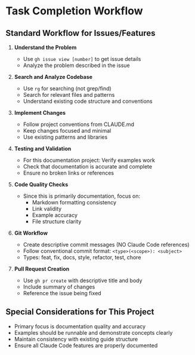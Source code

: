 # Task Completion Workflow

## Standard Workflow for Issues/Features
1. **Understand the Problem**
   - Use `gh issue view [number]` to get issue details
   - Analyze the problem described in the issue
   
2. **Search and Analyze Codebase**
   - Use `rg` for searching (not grep/find)
   - Search for relevant files and patterns
   - Understand existing code structure and conventions

3. **Implement Changes**
   - Follow project conventions from CLAUDE.md
   - Keep changes focused and minimal
   - Use existing patterns and libraries

4. **Testing and Validation**
   - For this documentation project: Verify examples work
   - Check that documentation is accurate and complete
   - Ensure no broken links or references

5. **Code Quality Checks**
   - Since this is primarily documentation, focus on:
     - Markdown formatting consistency
     - Link validity
     - Example accuracy
     - File structure clarity

6. **Git Workflow**
   - Create descriptive commit messages (NO Claude Code references)
   - Follow conventional commit format: `<type>(<scope>): <subject>`
   - Types: feat, fix, docs, style, refactor, test, chore

7. **Pull Request Creation**
   - Use `gh pr create` with descriptive title and body
   - Include summary of changes
   - Reference the issue being fixed

## Special Considerations for This Project
- Primary focus is documentation quality and accuracy
- Examples should be runnable and demonstrate concepts clearly  
- Maintain consistency with existing guide structure
- Ensure all Claude Code features are properly documented